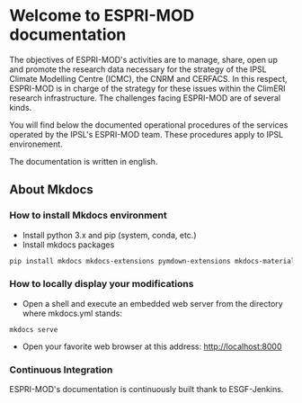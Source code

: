 # Welcome to ESPRI-MOD documentation

The objectives of ESPRI-MOD's activities are to manage, share, open up and promote the research
 data necessary for the strategy of the IPSL Climate Modelling Centre (ICMC), the CNRM and 
 CERFACS. In this respect, ESPRI-MOD is in charge of the strategy for these issues within the 
 ClimERI research infrastructure. The challenges facing ESPRI-MOD are of several kinds.

You will find below the documented operational procedures of the services operated by the 
IPSL's ESPRI-MOD team. These procedures apply to IPSL environement.

The documentation is written in english.

## About Mkdocs

### How to install Mkdocs environment

* Install python 3.x and pip (system, conda, etc.)
* Install mkdocs packages

```bash
pip install mkdocs mkdocs-extensions pymdown-extensions mkdocs-material pygments
```

### How to locally display your modifications

* Open a shell and execute an embedded web server from the directory where mkdocs.yml stands:

```
mkdocs serve
```

* Open your favorite web browser at this address: [http://localhost:8000]()

### Continuous Integration

ESPRI-MOD's documentation is continuously built thank to ESGF-Jenkins.